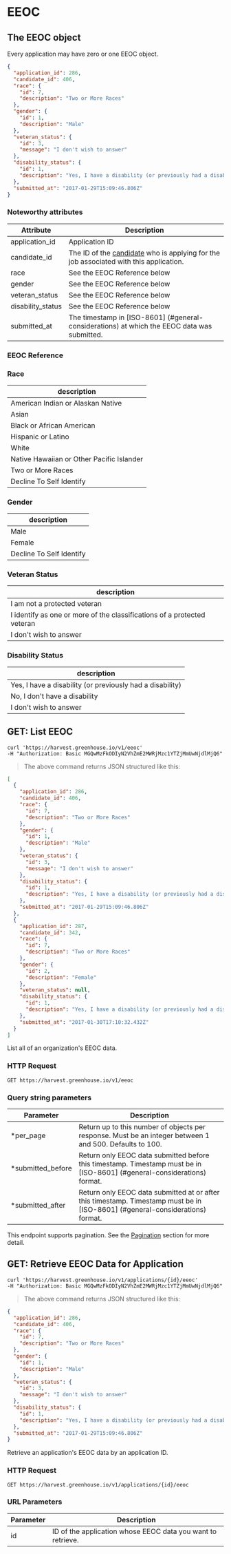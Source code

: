 # EEOC

## The EEOC object

Every application may have zero or one EEOC object.

```json
{
  "application_id": 286,
  "candidate_id": 406,
  "race": {
    "id": 7,
    "description": "Two or More Races"
  },
  "gender": {
    "id": 1,
    "description": "Male"
  },
  "veteran_status": {
    "id": 3,
    "message": "I don't wish to answer"
  },
  "disability_status": {
    "id": 1,
    "description": "Yes, I have a disability (or previously had a disability)"
  },
  "submitted_at": "2017-01-29T15:09:46.806Z"
}
```

### Noteworthy attributes
| Attribute | Description |
|-----------|-------------|
| application_id | Application ID |
| candidate_id | The ID of the [candidate](#candidates) who is applying for the job associated with this application.
|race|See the EEOC Reference below
|gender|See the EEOC Reference below
|veteran_status|See the EEOC Reference below
|disability_status|See the EEOC Reference below
|submitted_at| The timestamp in [ISO-8601] (#general-considerations) at which the EEOC data was submitted.



### EEOC Reference

### Race

| description |
|------|
|American Indian or Alaskan Native
|Asian
|Black or African American
|Hispanic or Latino
|White
|Native Hawaiian or Other Pacific Islander
|Two or More Races
|Decline To Self Identify

### Gender
| description |
|-----------|
|Male
|Female
|Decline To Self Identify

### Veteran Status
| description |
|-----------|
|I am not a protected veteran
|I identify as one or more of the classifications of a protected veteran
|I don't wish to answer

### Disability Status
| description |
|-----------|
|Yes, I have a disability (or previously had a disability)
|No, I don't have a disability
|I don't wish to answer

## GET: List EEOC

```shell
curl 'https://harvest.greenhouse.io/v1/eeoc'
-H "Authorization: Basic MGQwMzFkODIyN2VhZmE2MWRjMzc1YTZjMmUwNjdlMjQ6"
```
> The above command returns JSON structured like this:

```json
[
  {
    "application_id": 286,
    "candidate_id": 406,
    "race": {
      "id": 7,
      "description": "Two or More Races"
    },
    "gender": {
      "id": 1,
      "description": "Male"
    },
    "veteran_status": {
      "id": 3,
      "message": "I don't wish to answer"
    },
    "disability_status": {
      "id": 1,
      "description": "Yes, I have a disability (or previously had a disability)"
    },
    "submitted_at": "2017-01-29T15:09:46.806Z"
  },
  {
    "application_id": 287,
    "candidate_id": 342,
    "race": {
      "id": 7,
      "description": "Two or More Races"
    },
    "gender": {
      "id": 2,
      "description": "Female"
    },
    "veteran_status": null,
    "disability_status": {
      "id": 1,
      "description": "Yes, I have a disability (or previously had a disability)"
    },
    "submitted_at": "2017-01-30T17:10:32.432Z"
  }
]
```

List all of an organization's EEOC data.

### HTTP Request
`GET https://harvest.greenhouse.io/v1/eeoc`

### Query string parameters
Parameter | Description
--------- | -----------
*per_page | Return up to this number of objects per response. Must be an integer between 1 and 500. Defaults to 100.
*submitted_before | Return only EEOC data submitted before this timestamp. Timestamp must be in [ISO-8601] (#general-considerations) format.
*submitted_after | Return only EEOC data submitted at or after this timestamp. Timestamp must be in [ISO-8601] (#general-considerations) format.

This endpoint supports pagination. See the [Pagination](#pagination) section for more detail.

## GET: Retrieve EEOC Data for Application

```shell
curl 'https://harvest.greenhouse.io/v1/applications/{id}/eeoc'
-H "Authorization: Basic MGQwMzFkODIyN2VhZmE2MWRjMzc1YTZjMmUwNjdlMjQ6"
```
> The above command returns JSON structured like this:

```json
{
  "application_id": 286,
  "candidate_id": 406,
  "race": {
    "id": 7,
    "description": "Two or More Races"
  },
  "gender": {
    "id": 1,
    "description": "Male"
  },
  "veteran_status": {
    "id": 3,
    "message": "I don't wish to answer"
  },
  "disability_status": {
    "id": 1,
    "description": "Yes, I have a disability (or previously had a disability)"
  },
  "submitted_at": "2017-01-29T15:09:46.806Z"
}
```

Retrieve an application's EEOC data by an application ID.

### HTTP Request

`GET https://harvest.greenhouse.io/v1/applications/{id}/eeoc`

### URL Parameters

Parameter | Description
--------- | -----------
id | ID of the application whose EEOC data you want to retrieve.
